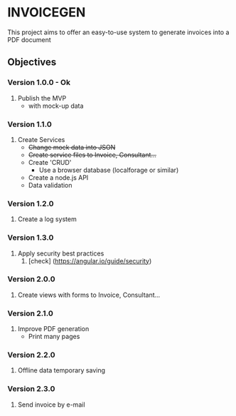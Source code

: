 # INVOICEGEN

This project aims to offer an easy-to-use system to generate invoices into a PDF document

## Objectives

### Version 1.0.0 - Ok

1. Publish the MVP
   - with mock-up data

### Version 1.1.0

1. Create Services
   - ~~Change mock data into JSON~~
   - ~~Create service files to Invoice, Consultant...~~
   - Create 'CRUD'
      - Use a browser database (localforage or similar)
   - Create a node.js API
   - Data validation

### Version 1.2.0

1. Create a log system

### Version 1.3.0

1. Apply security best practices
   1. [check] (<https://angular.io/guide/security>)

### Version 2.0.0

1. Create views with forms to Invoice, Consultant...

### Version 2.1.0

1. Improve PDF generation
   - Print many pages

### Version 2.2.0

1. Offline data temporary saving

### Version 2.3.0

1. Send invoice by e-mail
